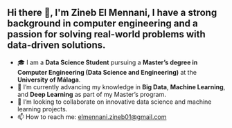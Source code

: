 ## Hi there 👋, I'm **Zineb El Mennani**, I have a strong background in **computer engineering** and a passion for solving real-world problems with data-driven solutions.  

- 🎓 I am a **Data Science Student** pursuing a **Master’s degree in Computer Engineering (Data Science and Engineering)** at the **University of Málaga**.  
- 🌱 I’m currently advancing my knowledge in **Big Data**, **Machine Learning**, and **Deep Learning** as part of my Master’s program.  
- 👯 I’m looking to collaborate on innovative data science and machine learning projects.  
- 📫 How to reach me: elmennani.zineb01@gmail.com  
